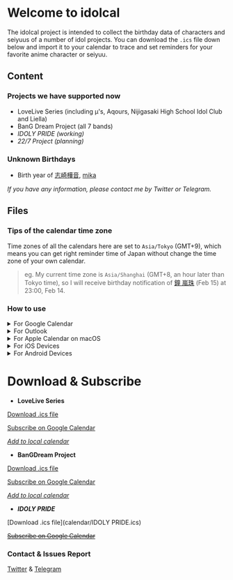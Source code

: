 # **Welcome to idolcal**

The idolcal project is intended to collect the birthday data of characters and seiyuus of a number of idol projects. You can download the `.ics` file down below and import it to your calendar to trace and set reminders for your favorite anime character or seiyuu.

## Content

### Projects we have supported now

- LoveLive Series (including μ's, Aqours, Nijigasaki High School Idol Club and Liella)
- BanG Dream Project (all 7 bands)
- *IDOLY PRIDE (working)*
- *22/7 Project (planning)*

### Unknown Birthdays

- Birth year of [志崎樺音](http://acecrew.co.jp/artist/shizakikanon.html), [mika](http://acecrew.co.jp/artist/mika.html)

_If you have any information, please contact me by Twitter or Telegram._

## Files

### Tips of the calendar time zone

Time zones of all the calendars here are set to `Asia/Tokyo` (GMT+9), which means  you can get right reminder time of Japan without change the time zone of your own calendar.

> eg. My current time zone is `Asia/Shanghai` (GMT+8, an hour later than Tokyo time), so I will receive birthday notification of [鐘 嵐珠](https://lovelive-as.bushimo.jp/member/lanzhu/) (Feb 15) at 23:00, Feb 14.

### How to use 

<details><summary>For Google Calendar</summary>
	<ol>
    <li>Firstly, Download the .ics files that you want to add to your calendar.</li>
	<li>Open <a href="https://calendar.google.com">Google Calendar</a> .</li>
	<li>Select the gear icon to the left of your profile image on the top of Google Calendar.</li>
	<li>Choose 'Settings' in the drop-down menu.</li>
	<li>Select the 'Import & export' option from the options on the left side of the screen.</li>
	<li>Choose 'Import' under 'Import & export'. Choose the option called 'Select file from your computer' in the Import section. Find and open the .ics file you've just downloaded.</li>
	<li>Select the calendar you want to import the ICS events to in the 'Add to calendar' drop-down menu.</li>
	<li>Choose 'Import'.</li>
    </ol>
    <p><i>To make a new calendar that you can use the .ics file with, go into 'Settings' and choose 'Add calendar'. Fill out the new calendar details and then finish making it with the 'Create Calendar' button. Then, select that calendar during the Import process.</i></p>
</details>

<details><summary>For Outlook</summary>
	<ol>
    <li>Firstly, Download the .ics files that you want to add to your calendar.</li>
	<li>In Outlook, select File > Open & Export > Import/Export.</li>
	<li>In Import and Export Wizard box, select 'Import an iCalendar (.ics)'',and then Next.</li>
	<li>Select the .ics file you've just downloaded and select 'OK'.</li>
	<li>Select 'Open as New'. The items are automatically imported into your calendar.</li>
    </ol>
</details>

<details><summary>For Apple Calendar on macOS</summary>
	<ol>
    <li>Download the .ics files that you want to add to your calendar first.</li>
	<li>Open Calendar on your Mac. Click 'File' on the menu bar and select 'Import' from the drop-down menu.</li>
	<li>Locate and highlight the .ics file you've just downloaded and click 'Import'.</li>
	<li>Select the calendar to which you want the imported events added, or select 'New Calendar' to create a new calendar for the imported birthday events.</li>
	<li>Select 'OK'.</li>
    </ol>
</details>

<details><summary>For iOS Devices</summary>
	<ol>
    <li>Simply tap the 'Add to local calendar' link. It will jump to Calendar app automatically.</li>
	<li>Tap 'Subscribe'.</li>
	<li>Select the account to which you want the calendars subscribed. You can also change the calendar tite and color here.</li>
	<li>Tap 'Add'.</li>
	<li>Select Open as New. The items are automatically imported into your calendar.</li>
    </ol>
</details>

<details><summary>For Android Devices</summary>
	<ol>
    <li>Download the .ics files that you want to add to your calendar.</li>
	<li>Open it in your calendar app.</li>
	<li>Follow the instructions on your screen and wish you good luck.</li>
    </ol>
</details>

# **Download & Subscribe**

- **LoveLive Series**

[Download .ics file](calendar/LoveLive.ics)

[Subscribe on Google Calendar](https://calendar.google.com/calendar/u/1?cid=MXEwbzBibTZ0MXAxbGZjY2gya3RsNnFoamtAZ3JvdXAuY2FsZW5kYXIuZ29vZ2xlLmNvbQ)

[*Add to local calendar*](webcal://idolcal.ml/calendar/LoveLive.ics)

- **BanGDream Project**

[Download .ics file](calendar/BanG_Dream.ics)

[Subscribe on Google Calendar](https://calendar.google.com/calendar/u/1?cid=amJ1ZnE4cGttcDBtMXY5OWpjbmlxc3Q3b3NAZ3JvdXAuY2FsZW5kYXIuZ29vZ2xlLmNvbQ)

[*Add to local calendar*](webcal://idolcal.ml/calendar/BanG_Dream.ics)

- ***IDOLY PRIDE***

[Download .ics file](calendar/IDOLY PRIDE.ics)

[~~Subscribe on Google Calendar~~](example.com)

### Contact & Issues Report

[Twitter](https://twitter.com/Pain4Din0) & [Telegram](https://t.me/Pain4Din0)

